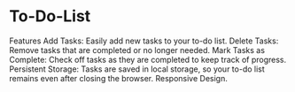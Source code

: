 # To-Do-List
Features Add Tasks: Easily add new tasks to your to-do list. Delete Tasks: Remove tasks that are completed or no longer needed. Mark Tasks as Complete: Check off tasks as they are completed to keep track of progress. Persistent Storage: Tasks are saved in local storage, so your to-do list remains even after closing the browser. Responsive Design.
